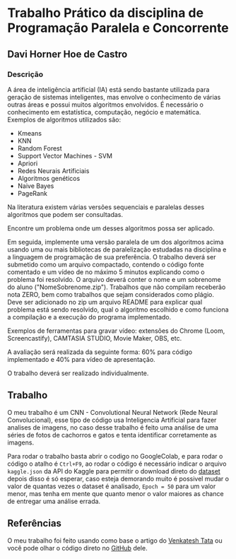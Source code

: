 # Trabalho Prático da disciplina de Programação Paralela e Concorrente
## Davi Horner Hoe de Castro
### Descrição
A área de inteligência artificial (IA) está sendo bastante utilizada para geração de sistemas inteligentes, mas envolve o conhecimento de várias outras áreas e possui muitos algoritmos envolvidos. É necessário o conhecimento em estatística, computação, negócio e matemática. Exemplos de algoritmos utilizados são:

* Kmeans
* KNN
* Random Forest
* Support Vector Machines - SVM
* Apriori
* Redes Neurais Artificiais
* Algoritmos genéticos
* Naive Bayes
* PageRank

Na literatura existem várias versões sequenciais e paralelas desses algoritmos que podem ser consultadas.

Encontre um problema onde um desses algoritmos possa ser aplicado.

Em seguida, implemente uma versão paralela de um dos algoritmos acima usando uma ou mais bibliotecas de paralelização estudadas na disciplina e a linguagem de programação de sua preferência. O trabalho deverá ser submetido como um arquivo compactado, contendo o código fonte comentado e um vídeo de no máximo 5 minutos explicando como o problema foi resolvido. O arquivo deverá conter o nome e um sobrenome do aluno ("NomeSobrenome.zip"). Trabalhos que não compilam receberão nota ZERO, bem como trabalhos que sejam considerados como plágio. Deve ser adicionado no zip um arquivo README para explicar qual problema está sendo resolvido, qual o algoritmo escolhido e como funciona a compilação e a execução do programa implementado.

Exemplos de ferramentas para gravar vídeo: extensões do Chrome (Loom, Screencastify), CAMTASIA STUDIO, Movie Maker, OBS, etc.

A avaliação será realizada da seguinte forma: 60% para código implementado e 40% para vídeo de apresentação.

O trabalho deverá ser realizado individualmente.

## Trabalho

O meu trabalho é um CNN - Convolutional Neural Network (Rede Neural Convolucional), esse tipo de código usa Inteligencia Artificial para fazer analises de imagens, no caso desse trabalho é feito uma análise de uma séries de fotos de cachorros e gatos e tenta identificar corretamente as imagens.

Para rodar o trabalho basta abrir o codigo no GoogleColab, e para rodar o código o atalho é  ```Ctrl+F9```, ao rodar o código é necessário indicar o arquivo ```kaggle.json``` da API do Kaggle para permitir o download direto do [dataset](https://www.kaggle.com/tongpython/cat-and-dog) depois disso é só esperar, caso esteja demorando muito é possivel mudar o valor de quantas vezes o dataset é analisado, ```Epoch = 50``` para um valor menor, mas tenha em mente que quanto menor o valor maiores as chance de entregar uma análise errada. 

## Referências

O meu trabalho foi feito usando como base o artigo do [Venkatesh Tata](https://becominghuman.ai/building-an-image-classifier-using-deep-learning-in-python-totally-from-a-beginners-perspective-be8dbaf22dd8) ou você pode olhar o código direto no [GitHub](https://github.com/venkateshtata/cnn_medium.) dele.
